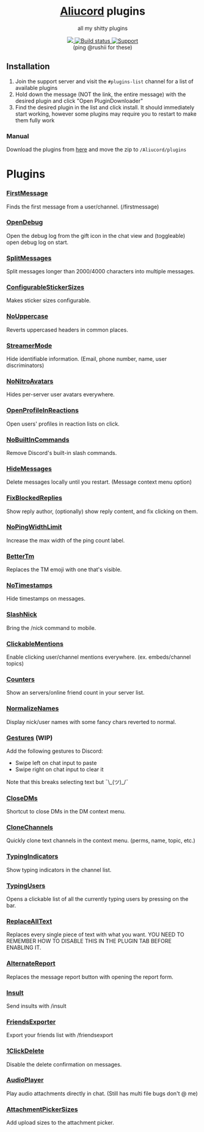 <div align="center">
    <h1><a href="https://github.com/Aliucord/Aliucord">Aliucord</a> plugins</h1>
    <p>all my shitty plugins</p>
    <a href="https://hits.seeyoufarm.com">
        <img src="https://hits.seeyoufarm.com/api/count/incr/badge.svg?url=https%3A%2F%2Fgithub.com%2FDiamondMiner88%2Faliucord-plugins&count_bg=%2379C83D&title_bg=%23555555&icon=github.svg&icon_color=%23E7E7E7&title=views&edge_flat=true"/>
    </a>
    <a href="https://github.com/DiamondMiner88/aliucord-plugins/tree/builds">
        <img src="https://img.shields.io/github/workflow/status/DiamondMiner88/aliucord-plugins/Build?label=Plugins%20Build&logo=githubactions&logoColor=white&style=flat-square" alt="Build status"/>
    </a>
    <a href="https://discord.gg/EsNDvBaHVU">
        <img alt="Support" src="https://img.shields.io/discord/811255666990907402?color=%2300C853&label=Support%20Server&logo=discord&logoColor=%2300C853&style=flat-square"/>
    </a>
    <br/>
    (ping @rushii for these)
</div>

## Installation

1. Join the support server and visit the `#plugins-list` channel for a list of available plugins
2. Hold down the message (NOT the link, the entire message) with the desired plugin and click "Open PluginDownloader"
3. Find the desired plugin in the list and click install. It should immediately start working, however some plugins may require you to restart to make
   them fully work

### Manual

Download the plugins from [here](https://github.com/DiamondMiner88/aliucord-plugins/tree/builds) and move the zip to `/Aliucord/plugins`

# Plugins

### [FirstMessage](https://github.com/DiamondMiner88/aliucord-plugins/raw/builds/FirstMessage.zip)
Finds the first message from a user/channel. (/firstmessage)

### [OpenDebug](https://github.com/DiamondMiner88/aliucord-plugins/raw/builds/OpenDebug.zip)
Open the debug log from the gift icon in the chat view and (toggleable) open debug log on start.

### [SplitMessages](https://github.com/DiamondMiner88/aliucord-plugins/raw/builds/SplitMessages.zip)
Split messages longer than 2000/4000 characters into multiple messages.

### [ConfigurableStickerSizes](https://github.com/DiamondMiner88/aliucord-plugins/raw/builds/ConfigurableStickerSizes.zip)
Makes sticker sizes configurable.

### [NoUppercase](https://github.com/DiamondMiner88/aliucord-plugins/raw/builds/NoUppercase.zip)
Reverts uppercased headers in common places.

### [StreamerMode](https://github.com/DiamondMiner88/aliucord-plugins/raw/builds/StreamerMode.zip)
Hide identifiable information. (Email, phone number, name, user discriminators)

### [NoNitroAvatars](https://github.com/DiamondMiner88/aliucord-plugins/raw/builds/NoNitroAvatars.zip)
Hides per-server user avatars everywhere.

### [OpenProfileInReactions](https://github.com/DiamondMiner88/aliucord-plugins/raw/builds/OpenProfileInReactions.zip)
Open users' profiles in reaction lists on click.

### [NoBuiltInCommands](https://github.com/DiamondMiner88/aliucord-plugins/raw/builds/NoBuiltInCommands.zip)
Remove Discord's built-in slash commands.

### [HideMessages](https://github.com/DiamondMiner88/aliucord-plugins/raw/builds/HideMessages.zip)
Delete messages locally until you restart. (Message context menu option)

### [FixBlockedReplies](https://github.com/DiamondMiner88/aliucord-plugins/raw/builds/FixBlockedReplies.zip)
Show reply author, (optionally) show reply content, and fix clicking on them.

### [NoPingWidthLimit](https://github.com/DiamondMiner88/aliucord-plugins/raw/builds/NoPingWidthLimit.zip)
Increase the max width of the ping count label.

### [BetterTm](https://github.com/DiamondMiner88/aliucord-plugins/raw/builds/BetterTm.zip)
Replaces the TM emoji with one that's visible.

### [NoTimestamps](https://github.com/DiamondMiner88/aliucord-plugins/raw/builds/NoTimestamps.zip)
Hide timestamps on messages.

### [SlashNick](https://github.com/DiamondMiner88/aliucord-plugins/raw/builds/SlashNick.zip)
Bring the /nick command to mobile.

### [ClickableMentions](https://github.com/DiamondMiner88/aliucord-plugins/raw/builds/ClickableMentions.zip)
Enable clicking user/channel mentions everywhere. (ex. embeds/channel topics)

### [Counters](https://github.com/DiamondMiner88/aliucord-plugins/raw/builds/Counters.zip)
Show an servers/online friend count in your server list.

### [NormalizeNames](https://github.com/DiamondMiner88/aliucord-plugins/raw/builds/NormalizeNames.zip)
Display nick/user names with some fancy chars reverted to normal.

### [Gestures](https://github.com/DiamondMiner88/aliucord-plugins/raw/builds/Gestures.zip) (WIP)
Add the following gestures to Discord:

- Swipe left on chat input to paste
- Swipe right on chat input to clear it

Note that this breaks selecting text but ¯\\\_(ツ)_/¯

### [CloseDMs](https://github.com/DiamondMiner88/aliucord-plugins/raw/builds/CloseDMs.zip)
Shortcut to close DMs in the DM context menu.

### [CloneChannels](https://github.com/DiamondMiner88/aliucord-plugins/raw/builds/CloneChannels.zip)
Quickly clone text channels in the context menu. (perms, name, topic, etc.)

### [TypingIndicators](https://github.com/DiamondMiner88/aliucord-plugins/raw/builds/TypingIndicators.zip)
Show typing indicators in the channel list.

### [TypingUsers](https://github.com/DiamondMiner88/aliucord-plugins/raw/builds/TypingUsers.zip)
Opens a clickable list of all the currently typing users by pressing on the bar.

### [ReplaceAllText](https://github.com/DiamondMiner88/aliucord-plugins/raw/builds/ReplaceAllText.zip)
Replaces every single piece of text with what you want. YOU NEED TO REMEMBER HOW TO DISABLE THIS IN THE PLUGIN TAB BEFORE ENABLING IT.

### [AlternateReport](https://github.com/DiamondMiner88/aliucord-plugins/raw/builds/AlternateReport.zip)
Replaces the message report button with opening the report form.

### [Insult](https://github.com/DiamondMiner88/aliucord-plugins/raw/builds/Insult.zip)
Send insults with /insult

### [FriendsExporter](https://github.com/DiamondMiner88/aliucord-plugins/raw/builds/FriendsExporter.zip)
Export your friends list with /friendsexport

### [1ClickDelete](https://github.com/DiamondMiner88/aliucord-plugins/raw/builds/1ClickDelete.zip)
Disable the delete confirmation on messages.

### [AudioPlayer](https://github.com/DiamondMiner88/aliucord-plugins/raw/builds/AudioPlayer.zip)
Play audio attachments directly in chat. (Still has multi file bugs don't @ me)

### [AttachmentPickerSizes](https://github.com/DiamondMiner88/aliucord-plugins/raw/builds/AttachmentPickerSizes.zip)
Add upload sizes to the attachment picker.
